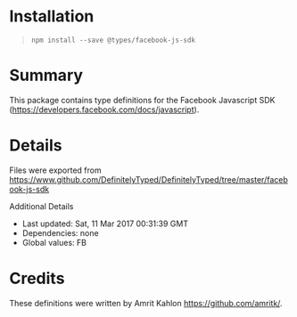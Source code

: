 # Installation
> `npm install --save @types/facebook-js-sdk`

# Summary
This package contains type definitions for the Facebook Javascript SDK (https://developers.facebook.com/docs/javascript).

# Details
Files were exported from https://www.github.com/DefinitelyTyped/DefinitelyTyped/tree/master/facebook-js-sdk

Additional Details
 * Last updated: Sat, 11 Mar 2017 00:31:39 GMT
 * Dependencies: none
 * Global values: FB

# Credits
These definitions were written by Amrit Kahlon <https://github.com/amritk/>.
